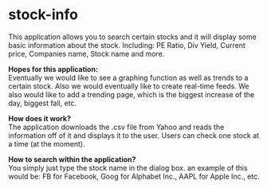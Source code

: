 # stock-info
This application allows you to search certain stocks and it will display some basic information about the stock.
Including: PE Ratio, Div Yield, Current price, Companies name, Stock name and more.

<b>Hopes for this application:</b><br />
Eventually we would like to see a graphing function as well as trends to a certain stock.
Also we would eventually like to create real-time feeds.
We also would like to add a trending page, which is the biggest increase of the day, biggest fall, etc.

<b>How does it work?</b><br />
The application downloads the .csv file from Yahoo and reads the information off of it and displays it to the user.
Users can check one stock at a time (at the moment).

<b>How to search within the application?</b><br />
You simply just type the stock name in the dialog box.
an example of this would be: FB for Facebook, Goog for Alphabet Inc., AAPL for Apple Inc., etc.
